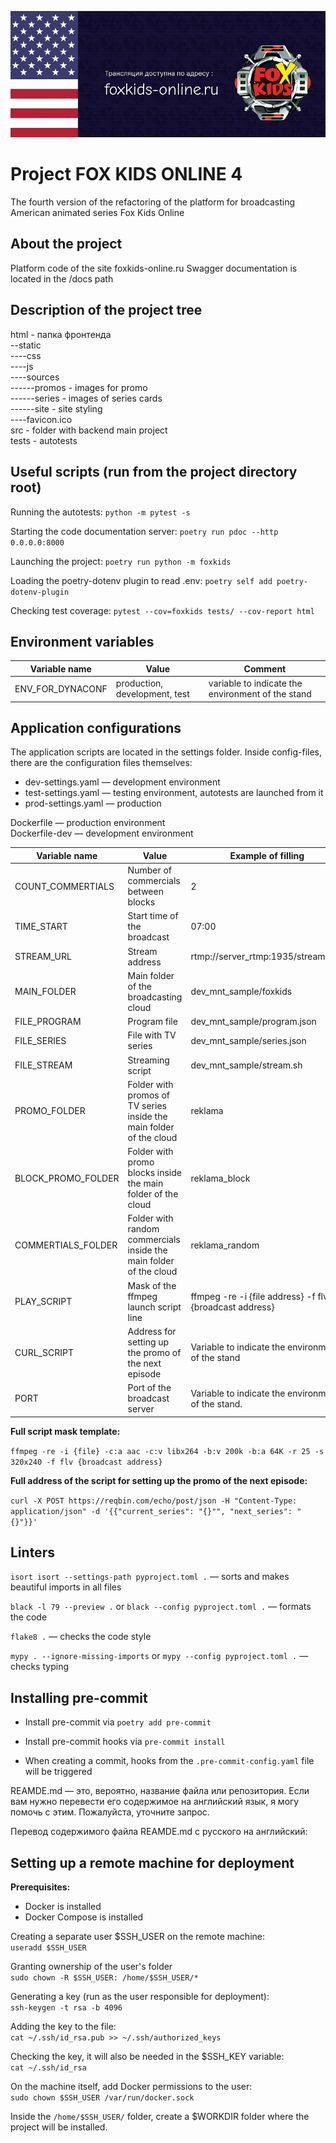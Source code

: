 
![alt text](./source/readme-promo.jpg)

# Project FOX KIDS ONLINE 4
The fourth version of the refactoring of the platform for broadcasting American animated series Fox Kids Online

## About the project
Platform code of the site foxkids-online.ru
Swagger documentation is located in the /docs path

## Description of the project tree

html - папка фронтенда  
--static  
----css  
----js  
----sources  
------promos - images for promo  
------series - images of series cards   
------site - site styling    
----favicon.ico  
src - folder with backend main project    
tests - autotests  


## Useful scripts (run from the project directory root)

Running the autotests:
`python -m pytest -s`

Starting the code documentation server:
`poetry run pdoc --http 0.0.0.0:8000`

Launching the project:
`poetry run python -m foxkids`

Loading the poetry-dotenv plugin to read .env:
`poetry self add poetry-dotenv-plugin`

Checking test coverage:
`pytest --cov=foxkids tests/ --cov-report html`

## Environment variables
| Variable name | Value | Comment |
| --- | --- | --- |
| ENV_FOR_DYNACONF | production, development, test | variable to indicate the environment of the stand |

## Application configurations

The application scripts are located in the settings folder. Inside config-files, there are the configuration files themselves:  
* dev-settings.yaml — development environment  
* test-settings.yaml — testing environment, autotests are launched from it  
* prod-settings.yaml — production  

Dockerfile — production environment  
Dockerfile-dev — development environment  

| Variable name       | Value                           | Example of filling                                                     |
| ------------------- | ------------------------------- | ---------------------------------------------------------------------- |
| COUNT_COMMERTIALS   | Number of commercials between blocks | 2                                                                 |
| TIME_START          | Start time of the broadcast       | 07:00                                                                |
| STREAM_URL          | Stream address                   | rtmp://server_rtmp:1935/stream/test                                   |
| MAIN_FOLDER         | Main folder of the broadcasting cloud | dev_mnt_sample/foxkids                                           |
| FILE_PROGRAM        | Program file                     | dev_mnt_sample/program.json                                           |
| FILE_SERIES         | File with TV series | dev_mnt_sample/series.json                                                         |
| FILE_STREAM         | Streaming script   | dev_mnt_sample/stream.sh                                                            |
| PROMO_FOLDER        | Folder with promos of TV series inside the main folder of the cloud | reklama                            |
| BLOCK_PROMO_FOLDER  | Folder with promo blocks inside the main folder of the cloud | reklama_block                             |
| COMMERTIALS_FOLDER  | Folder with random commercials inside the main folder of the cloud | reklama_random                      |
| PLAY_SCRIPT         | Mask of the ffmpeg launch script line       | ffmpeg -re -i {file address} -f flv {broadcast address}    |
| CURL_SCRIPT         | Address for setting up the promo of the next episode | Variable to indicate the environment of the stand |
| PORT                | Port of the broadcast server                  | Variable to indicate the environment of the stand.       |

**Full script mask template:**

`ffmpeg -re -i {file} -c:a aac -c:v libx264 -b:v 200k -b:a 64K -r 25 -s 320x240 -f flv {broadcast address}`

**Full address of the script for setting up the promo of the next episode:**

`curl -X POST https://reqbin.com/echo/post/json -H "Content-Type: application/json" -d '{{"current_series": "{}"", "next_series": "{}"}}'`

## Linters

`isort isort --settings-path pyproject.toml .` — sorts and makes beautiful imports in all files

`black -l 79 --preview .` or `black --config pyproject.toml .` — formats the code

`flake8 .` — checks the code style

`mypy . --ignore-missing-imports` or `mypy --config pyproject.toml .` — checks typing

## Installing pre-commit

- Install pre-commit via `poetry add pre-commit`

- Install pre-commit hooks via `pre-commit install`

- When creating a commit, hooks from the `.pre-commit-config.yaml` file will be triggered  

REAMDE.md — это, вероятно, название файла или репозитория. Если вам нужно перевести его содержимое на английский язык, я могу помочь с этим. Пожалуйста, уточните запрос.

Перевод содержимого файла REAMDE.md с русского на английский:

## Setting up a remote machine for deployment

**Prerequisites:**
- Docker is installed
- Docker Compose is installed

Creating a separate user $SSH_USER on the remote machine:  
`useradd $SSH_USER`  

Granting ownership of the user's folder  
`sudo chown -R $SSH_USER: /home/$SSH_USER/*`  

Generating a key (run as the user responsible for deployment):  
`ssh-keygen -t rsa -b 4096`  

Adding the key to the file:  
`cat ~/.ssh/id_rsa.pub >> ~/.ssh/authorized_keys`  

Checking the key, it will also be needed in the $SSH_KEY variable:  
`cat ~/.ssh/id_rsa`  

On the machine itself, add Docker permissions to the user:  
`sudo chown $SSH_USER /var/run/docker.sock`  

Inside the `/home/$SSH_USER/` folder, create a $WORKDIR folder where the project will be installed.
